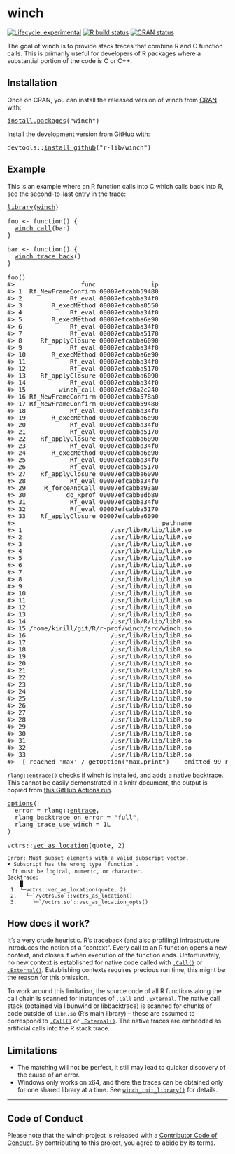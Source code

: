 <!-- README.md is generated from README.Rmd. Please edit that file -->

# winch

<!-- badges: start -->

[![Lifecycle: experimental](https://img.shields.io/badge/lifecycle-experimental-orange.svg)](https://www.tidyverse.org/lifecycle/#experimental) [![R build status](https://github.com/r-prof/winch/workflows/rcc/badge.svg)](https://github.com/r-prof/winch/actions) [![CRAN status](https://www.r-pkg.org/badges/version/winch)](https://CRAN.R-project.org/package=winch)

<!-- badges: end -->

The goal of winch is to provide stack traces that combine R and C function calls. This is primarily useful for developers of R packages where a substantial portion of the code is C or C++.

## Installation

Once on CRAN, you can install the released version of winch from [CRAN](https://CRAN.R-project.org) with:

<pre class='chroma'>
<span class='nf'><a href='https://rdrr.io/r/utils/install.packages.html'>install.packages</a></span>(<span class='s'>"winch"</span>)
</pre>

Install the development version from GitHub with:

<pre class='chroma'>
<span class='k'>devtools</span>::<span class='nf'><a href='https://devtools.r-lib.org//reference/remote-reexports.html'>install_github</a></span>(<span class='s'>"r-lib/winch"</span>)
</pre>

## Example

This is an example where an R function calls into C which calls back into R, see the second-to-last entry in the trace:

<pre class='chroma'>
<span class='nf'><a href='https://rdrr.io/r/base/library.html'>library</a></span>(<span class='k'><a href='https://r-prof.github.io/winch/'>winch</a></span>)

<span class='k'>foo</span> <span class='o'>&lt;-</span> <span class='nf'>function</span>() {
  <span class='nf'><a href='https://r-prof.github.io/winch/reference/winch_call.html'>winch_call</a></span>(<span class='k'>bar</span>)
}

<span class='k'>bar</span> <span class='o'>&lt;-</span> <span class='nf'>function</span>() {
  <span class='nf'><a href='https://r-prof.github.io/winch/reference/winch_trace_back.html'>winch_trace_back</a></span>()
}

<span class='nf'>foo</span>()
<span class='c'>#&gt;                  func               ip</span>
<span class='c'>#&gt; 1  Rf_NewFrameConfirm 00007efcabb59480</span>
<span class='c'>#&gt; 2             Rf_eval 00007efcabba34f0</span>
<span class='c'>#&gt; 3        R_execMethod 00007efcabba8550</span>
<span class='c'>#&gt; 4             Rf_eval 00007efcabba34f0</span>
<span class='c'>#&gt; 5        R_execMethod 00007efcabba6e90</span>
<span class='c'>#&gt; 6             Rf_eval 00007efcabba34f0</span>
<span class='c'>#&gt; 7             Rf_eval 00007efcabba5170</span>
<span class='c'>#&gt; 8     Rf_applyClosure 00007efcabba6090</span>
<span class='c'>#&gt; 9             Rf_eval 00007efcabba34f0</span>
<span class='c'>#&gt; 10       R_execMethod 00007efcabba6e90</span>
<span class='c'>#&gt; 11            Rf_eval 00007efcabba34f0</span>
<span class='c'>#&gt; 12            Rf_eval 00007efcabba5170</span>
<span class='c'>#&gt; 13    Rf_applyClosure 00007efcabba6090</span>
<span class='c'>#&gt; 14            Rf_eval 00007efcabba34f0</span>
<span class='c'>#&gt; 15         winch_call 00007efc98a2c240</span>
<span class='c'>#&gt; 16 Rf_NewFrameConfirm 00007efcabb578a0</span>
<span class='c'>#&gt; 17 Rf_NewFrameConfirm 00007efcabb59480</span>
<span class='c'>#&gt; 18            Rf_eval 00007efcabba34f0</span>
<span class='c'>#&gt; 19       R_execMethod 00007efcabba6e90</span>
<span class='c'>#&gt; 20            Rf_eval 00007efcabba34f0</span>
<span class='c'>#&gt; 21            Rf_eval 00007efcabba5170</span>
<span class='c'>#&gt; 22    Rf_applyClosure 00007efcabba6090</span>
<span class='c'>#&gt; 23            Rf_eval 00007efcabba34f0</span>
<span class='c'>#&gt; 24       R_execMethod 00007efcabba6e90</span>
<span class='c'>#&gt; 25            Rf_eval 00007efcabba34f0</span>
<span class='c'>#&gt; 26            Rf_eval 00007efcabba5170</span>
<span class='c'>#&gt; 27    Rf_applyClosure 00007efcabba6090</span>
<span class='c'>#&gt; 28            Rf_eval 00007efcabba34f0</span>
<span class='c'>#&gt; 29     R_forceAndCall 00007efcabba93a0</span>
<span class='c'>#&gt; 30           do_Rprof 00007efcabb8db80</span>
<span class='c'>#&gt; 31            Rf_eval 00007efcabba34f0</span>
<span class='c'>#&gt; 32            Rf_eval 00007efcabba5170</span>
<span class='c'>#&gt; 33    Rf_applyClosure 00007efcabba6090</span>
<span class='c'>#&gt;                                        pathname</span>
<span class='c'>#&gt; 1                        /usr/lib/R/lib/libR.so</span>
<span class='c'>#&gt; 2                        /usr/lib/R/lib/libR.so</span>
<span class='c'>#&gt; 3                        /usr/lib/R/lib/libR.so</span>
<span class='c'>#&gt; 4                        /usr/lib/R/lib/libR.so</span>
<span class='c'>#&gt; 5                        /usr/lib/R/lib/libR.so</span>
<span class='c'>#&gt; 6                        /usr/lib/R/lib/libR.so</span>
<span class='c'>#&gt; 7                        /usr/lib/R/lib/libR.so</span>
<span class='c'>#&gt; 8                        /usr/lib/R/lib/libR.so</span>
<span class='c'>#&gt; 9                        /usr/lib/R/lib/libR.so</span>
<span class='c'>#&gt; 10                       /usr/lib/R/lib/libR.so</span>
<span class='c'>#&gt; 11                       /usr/lib/R/lib/libR.so</span>
<span class='c'>#&gt; 12                       /usr/lib/R/lib/libR.so</span>
<span class='c'>#&gt; 13                       /usr/lib/R/lib/libR.so</span>
<span class='c'>#&gt; 14                       /usr/lib/R/lib/libR.so</span>
<span class='c'>#&gt; 15 /home/kirill/git/R/r-prof/winch/src/winch.so</span>
<span class='c'>#&gt; 16                       /usr/lib/R/lib/libR.so</span>
<span class='c'>#&gt; 17                       /usr/lib/R/lib/libR.so</span>
<span class='c'>#&gt; 18                       /usr/lib/R/lib/libR.so</span>
<span class='c'>#&gt; 19                       /usr/lib/R/lib/libR.so</span>
<span class='c'>#&gt; 20                       /usr/lib/R/lib/libR.so</span>
<span class='c'>#&gt; 21                       /usr/lib/R/lib/libR.so</span>
<span class='c'>#&gt; 22                       /usr/lib/R/lib/libR.so</span>
<span class='c'>#&gt; 23                       /usr/lib/R/lib/libR.so</span>
<span class='c'>#&gt; 24                       /usr/lib/R/lib/libR.so</span>
<span class='c'>#&gt; 25                       /usr/lib/R/lib/libR.so</span>
<span class='c'>#&gt; 26                       /usr/lib/R/lib/libR.so</span>
<span class='c'>#&gt; 27                       /usr/lib/R/lib/libR.so</span>
<span class='c'>#&gt; 28                       /usr/lib/R/lib/libR.so</span>
<span class='c'>#&gt; 29                       /usr/lib/R/lib/libR.so</span>
<span class='c'>#&gt; 30                       /usr/lib/R/lib/libR.so</span>
<span class='c'>#&gt; 31                       /usr/lib/R/lib/libR.so</span>
<span class='c'>#&gt; 32                       /usr/lib/R/lib/libR.so</span>
<span class='c'>#&gt; 33                       /usr/lib/R/lib/libR.so</span>
<span class='c'>#&gt;  [ reached 'max' / getOption("max.print") -- omitted 99 rows ]</span>
</pre>

[`rlang::entrace()`](https://rlang.r-lib.org/reference/entrace.html) checks if winch is installed, and adds a native backtrace. This cannot be easily demonstrated in a knitr document, the output is copied from [this GitHub Actions run](https://github.com/r-prof/winch/runs/1147640026?check_suite_focus=true#step:12:169).

<pre class='chroma'>
<span class='nf'><a href='https://rdrr.io/r/base/options.html'>options</a></span>(
  error = <span class='k'>rlang</span>::<span class='k'><a href='https://rlang.r-lib.org/reference/entrace.html'>entrace</a></span>,
  rlang_backtrace_on_error = <span class='s'>"full"</span>,
  rlang_trace_use_winch = <span class='m'>1L</span>
)

<span class='k'>vctrs</span>::<span class='nf'><a href='https://vctrs.r-lib.org/reference/vec_as_location.html'>vec_as_location</a></span>(<span class='k'>quote</span>, <span class='m'>2</span>)
</pre>

    Error: Must subset elements with a valid subscript vector.
    ✖ Subscript has the wrong type `function`.
    ℹ It must be logical, numeric, or character.
    Backtrace:
        █
     1. └─vctrs::vec_as_location(quote, 2)
     2.   └─`/vctrs.so`::vctrs_as_location()
     3.     └─`/vctrs.so`::vec_as_location_opts()

## How does it work?

It’s a very crude heuristic. R’s traceback (and also profiling) infrastructure introduces the notion of a “context”. Every call to an R function opens a new context, and closes it when execution of the function ends. Unfortunately, no new context is established for native code called with [`.Call()`](https://rdrr.io/r/base/CallExternal.html) or [`.External()`](https://rdrr.io/r/base/CallExternal.html). Establishing contexts requires precious run time, this might be the reason for this omission.

To work around this limitation, the source code of all R functions along the call chain is scanned for instances of `.Call` and `.External`. The native call stack (obtained via libunwind or libbacktrace) is scanned for chunks of code outside of `libR.so` (R’s main library) – these are assumed to correspond to [`.Call()`](https://rdrr.io/r/base/CallExternal.html) or [`.External()`](https://rdrr.io/r/base/CallExternal.html). The native traces are embedded as artificial calls into the R stack trace.

## Limitations

  - The matching will not be perfect, it still may lead to quicker discovery of the cause of an error.
  - Windows only works on x64, and there the traces can be obtained only for one shared library at a time. See [`winch_init_library()`](https://r-prof.github.io/winch/reference/winch_init_library.html) for details.

-----

## Code of Conduct

Please note that the winch project is released with a [Contributor Code of Conduct](https://contributor-covenant.org/version/2/0/CODE_OF_CONDUCT.html). By contributing to this project, you agree to abide by its terms.
